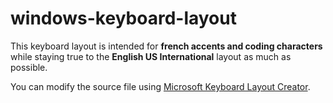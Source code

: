 # windows-keyboard-layout

This keyboard layout is intended for **french accents and coding characters** while staying true to the **English US International** layout as much as possible.

You can modify the source file using [Microsoft Keyboard Layout Creator](https://www.microsoft.com/en-us/download/details.aspx?id=22339).
